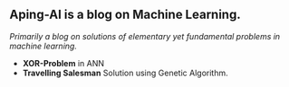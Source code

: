 ## Aping-AI is a blog on Machine Learning.

_Primarily a blog on solutions of elementary yet fundamental problems in machine learning._

- **XOR-Problem** in ANN
- **Travelling Salesman** Solution using Genetic Algorithm.

